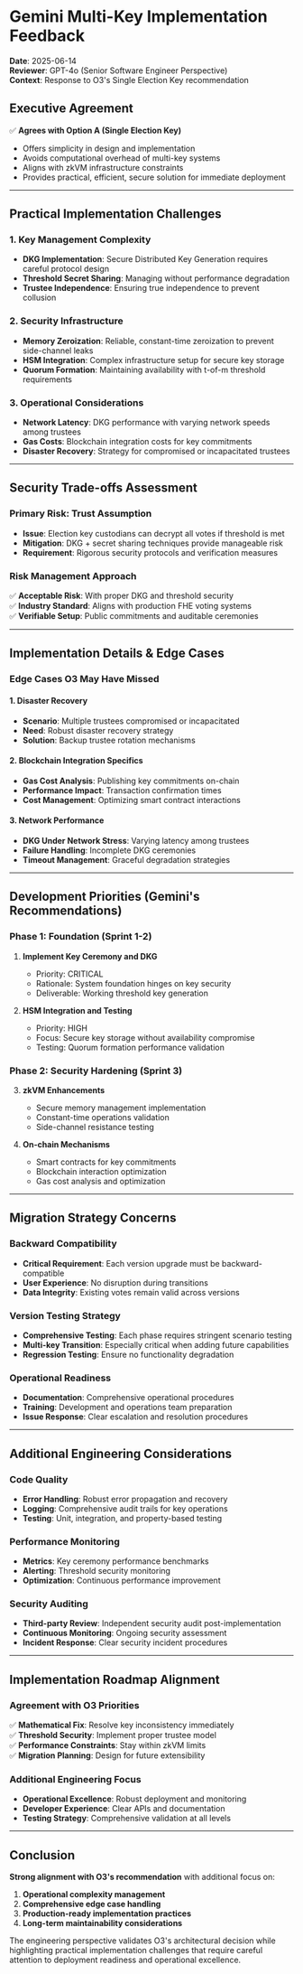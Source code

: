 # Gemini Multi-Key Implementation Feedback

**Date**: 2025-06-14  
**Reviewer**: GPT-4o (Senior Software Engineer Perspective)  
**Context**: Response to O3's Single Election Key recommendation  

## Executive Agreement

✅ **Agrees with Option A (Single Election Key)**
- Offers simplicity in design and implementation
- Avoids computational overhead of multi-key systems
- Aligns with zkVM infrastructure constraints
- Provides practical, efficient, secure solution for immediate deployment

---

## Practical Implementation Challenges

### 1. Key Management Complexity
- **DKG Implementation**: Secure Distributed Key Generation requires careful protocol design
- **Threshold Secret Sharing**: Managing without performance degradation
- **Trustee Independence**: Ensuring true independence to prevent collusion

### 2. Security Infrastructure
- **Memory Zeroization**: Reliable, constant-time zeroization to prevent side-channel leaks
- **HSM Integration**: Complex infrastructure setup for secure key storage
- **Quorum Formation**: Maintaining availability with t-of-m threshold requirements

### 3. Operational Considerations
- **Network Latency**: DKG performance with varying network speeds among trustees
- **Gas Costs**: Blockchain integration costs for key commitments
- **Disaster Recovery**: Strategy for compromised or incapacitated trustees

---

## Security Trade-offs Assessment

### Primary Risk: Trust Assumption
- **Issue**: Election key custodians can decrypt all votes if threshold is met
- **Mitigation**: DKG + secret sharing techniques provide manageable risk
- **Requirement**: Rigorous security protocols and verification measures

### Risk Management Approach
✅ **Acceptable Risk**: With proper DKG and threshold security  
✅ **Industry Standard**: Aligns with production FHE voting systems  
✅ **Verifiable Setup**: Public commitments and auditable ceremonies  

---

## Implementation Details & Edge Cases

### Edge Cases O3 May Have Missed

#### 1. Disaster Recovery
- **Scenario**: Multiple trustees compromised or incapacitated
- **Need**: Robust disaster recovery strategy
- **Solution**: Backup trustee rotation mechanisms

#### 2. Blockchain Integration Specifics
- **Gas Cost Analysis**: Publishing key commitments on-chain
- **Performance Impact**: Transaction confirmation times
- **Cost Management**: Optimizing smart contract interactions

#### 3. Network Performance
- **DKG Under Network Stress**: Varying latency among trustees
- **Failure Handling**: Incomplete DKG ceremonies
- **Timeout Management**: Graceful degradation strategies

---

## Development Priorities (Gemini's Recommendations)

### Phase 1: Foundation (Sprint 1-2)
1. **Implement Key Ceremony and DKG**
   - Priority: CRITICAL
   - Rationale: System foundation hinges on key security
   - Deliverable: Working threshold key generation

2. **HSM Integration and Testing**
   - Priority: HIGH
   - Focus: Secure key storage without availability compromise
   - Testing: Quorum formation performance validation

### Phase 2: Security Hardening (Sprint 3)
3. **zkVM Enhancements**
   - Secure memory management implementation
   - Constant-time operations validation
   - Side-channel resistance testing

4. **On-chain Mechanisms**
   - Smart contracts for key commitments
   - Blockchain interaction optimization
   - Gas cost analysis and optimization

---

## Migration Strategy Concerns

### Backward Compatibility
- **Critical Requirement**: Each version upgrade must be backward-compatible
- **User Experience**: No disruption during transitions
- **Data Integrity**: Existing votes remain valid across versions

### Version Testing Strategy
- **Comprehensive Testing**: Each phase requires stringent scenario testing
- **Multi-key Transition**: Especially critical when adding future capabilities
- **Regression Testing**: Ensure no functionality degradation

### Operational Readiness
- **Documentation**: Comprehensive operational procedures
- **Training**: Development and operations team preparation
- **Issue Response**: Clear escalation and resolution procedures

---

## Additional Engineering Considerations

### Code Quality
- **Error Handling**: Robust error propagation and recovery
- **Logging**: Comprehensive audit trails for key operations
- **Testing**: Unit, integration, and property-based testing

### Performance Monitoring
- **Metrics**: Key ceremony performance benchmarks
- **Alerting**: Threshold security monitoring
- **Optimization**: Continuous performance improvement

### Security Auditing
- **Third-party Review**: Independent security audit post-implementation
- **Continuous Monitoring**: Ongoing security assessment
- **Incident Response**: Clear security incident procedures

---

## Implementation Roadmap Alignment

### Agreement with O3 Priorities
✅ **Mathematical Fix**: Resolve key inconsistency immediately  
✅ **Threshold Security**: Implement proper trustee model  
✅ **Performance Constraints**: Stay within zkVM limits  
✅ **Migration Planning**: Design for future extensibility  

### Additional Engineering Focus
- **Operational Excellence**: Robust deployment and monitoring
- **Developer Experience**: Clear APIs and documentation
- **Testing Strategy**: Comprehensive validation at all levels

---

## Conclusion

**Strong alignment with O3's recommendation** with additional focus on:
1. **Operational complexity management**
2. **Comprehensive edge case handling**  
3. **Production-ready implementation practices**
4. **Long-term maintainability considerations**

The engineering perspective validates O3's architectural decision while highlighting practical implementation challenges that require careful attention to deployment readiness and operational excellence.